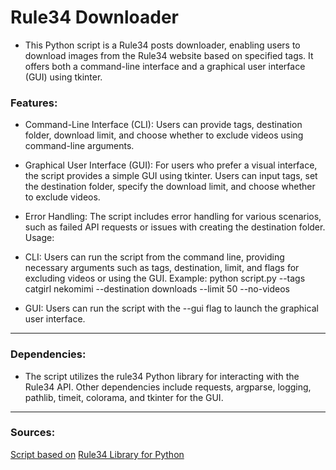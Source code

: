 # Rule34 Downloader

- This Python script is a Rule34 posts downloader, enabling users to download images from the Rule34 website based on specified tags. It offers both a command-line interface and a graphical user interface (GUI) using tkinter.

### Features:

- Command-Line Interface (CLI): Users can provide tags, destination folder, download limit, and choose whether to exclude videos using command-line arguments.
- Graphical User Interface (GUI): For users who prefer a visual interface, the script provides a simple GUI using tkinter. Users can input tags, set the destination folder, specify the download limit, and choose whether to exclude videos.
- Error Handling: The script includes error handling for various scenarios, such as failed API requests or issues with creating the destination folder.
Usage:

- CLI: Users can run the script from the command line, providing necessary arguments such as tags, destination, limit, and flags for excluding videos or using the GUI.
Example: python script.py --tags catgirl nekomimi --destination downloads --limit 50 --no-videos

- GUI: Users can run the script with the --gui flag to launch the graphical user interface.

---

### Dependencies:

- The script utilizes the rule34 Python library for interacting with the Rule34 API. Other dependencies include requests, argparse, logging, pathlib, timeit, colorama, and tkinter for the GUI.

---

### Sources:
[Script based on](https://github.com/Kyomuru/Rule34-Downloader/blob/master/main.py)
[Rule34 Library for Python](https://pypi.org/project/rule34/)
